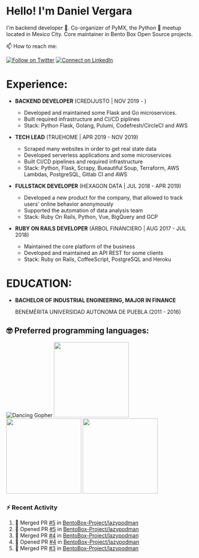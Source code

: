 # Hello! I'm Daniel Vergara

I'm backend developer :robot:. Co-organizer of PyMX, the Python :snake: meetup located in Mexico City. Core maintainer in Bento Box Open Source projects.

📫 How to reach me:

[![Follow on Twitter](https://img.shields.io/badge/--twitter?label=Twitter&logo=Twitter&style=social)](https://twitter.com/__danvergara__) [![Connect on LinkedIn](https://img.shields.io/badge/--linkedin?label=LinkedIn&logo=LinkedIn&style=social)](https://www.linkedin.com/in/daniel-omar-vergara-pérez-2b5471159)

# Experience:

* **BACKEND DEVELOPER**
    (CREDIJUSTO | NOV 2019 - )
    * Developed and maintained some Flask and Go microservices.
    * Built required infrastructure and CI/CD piplines
    * Stack: Python Flask, Golang, Pulumi, Codefresh/CircleCI and AWS

* **TECH LEAD**
    (TRUEHOME | APR 2019 - NOV 2019)
    * Scraped many websites in order to get real state data
    * Developed serverless applications and some microservices
    * Built CI/CD pipelines and required infrastructure
    * Stack: Python, Flask, Scrapy, Bueautiful Soup, Terraform, AWS Lambdas, PostgreSQL, Gitlab CI and AWS

* **FULLSTACK DEVELOPER**
    (HEXAGON DATA | JUL 2018 - APR 2019)
    * Developed a new product for the company, that allowed to track users' online behavior anonymously
    * Supported the automation of data analysis team
    * Stack: Ruby On Rails, Python, Vue, BigQuery and GCP

* **RUBY ON RAILS DEVELOPER**
    (ÁRBOL FINANCIERO | AUG 2017 - JUL 2018)
    * Maintained the core platform of the business
    * Developed and maintained an API REST for some clients
    * Stack: Ruby on Rails, CoffeeScript, PostgreSQL and Heroku

# EDUCATION:

* **BACHELOR OF INDUSTRIAL ENGINEERING, MAJOR IN FINANCE**

  BENEMÉRITA UNIVERSIDAD AUTONOMA DE PUEBLA (2011 - 2016)

## :nerd_face: Preferred programming languages:

![Dancing Gopher](http://static.velvetcache.org/pages/2018/06/13/party-gopher/dancing-gopher.gif)
<img src="https://media.giphy.com/media/KAq5w47R9rmTuvWOWa/giphy.gif" width="200" height="200"/>
<img src="https://upload.wikimedia.org/wikipedia/commons/7/73/Ruby_logo.svg" width="200" height="200"/>
<img src="https://upload.wikimedia.org/wikipedia/commons/6/6a/JavaScript-logo.png" width="200" height="200">

### :zap: Recent Activity

<!--START_SECTION:activity-->
1. 🎉 Merged PR [#5](https://github.com//BentoBox-Project/lazypodman/pull/5) in [BentoBox-Project/lazypodman](https://github.com//BentoBox-Project/lazypodman)
2. 💪 Opened PR [#5](https://github.com//BentoBox-Project/lazypodman/pull/5) in [BentoBox-Project/lazypodman](https://github.com//BentoBox-Project/lazypodman)
3. 🎉 Merged PR [#4](https://github.com//BentoBox-Project/lazypodman/pull/4) in [BentoBox-Project/lazypodman](https://github.com//BentoBox-Project/lazypodman)
4. 💪 Opened PR [#4](https://github.com//BentoBox-Project/lazypodman/pull/4) in [BentoBox-Project/lazypodman](https://github.com//BentoBox-Project/lazypodman)
5. 🎉 Merged PR [#3](https://github.com//BentoBox-Project/lazypodman/pull/3) in [BentoBox-Project/lazypodman](https://github.com//BentoBox-Project/lazypodman)
<!--END_SECTION:activity-->
